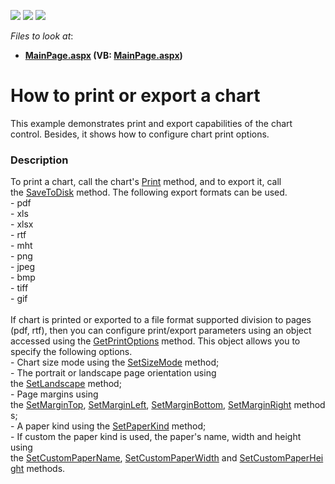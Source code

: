 <!-- default badges list -->
![](https://img.shields.io/endpoint?url=https://codecentral.devexpress.com/api/v1/VersionRange/128575346/16.1.4%2B)
[![](https://img.shields.io/badge/Open_in_DevExpress_Support_Center-FF7200?style=flat-square&logo=DevExpress&logoColor=white)](https://supportcenter.devexpress.com/ticket/details/T430003)
[![](https://img.shields.io/badge/📖_How_to_use_DevExpress_Examples-e9f6fc?style=flat-square)](https://docs.devexpress.com/GeneralInformation/403183)
<!-- default badges end -->
<!-- default file list -->
*Files to look at*:

* **[MainPage.aspx](./CS/PrintAndExport/MainPage.aspx) (VB: [MainPage.aspx](./VB/PrintAndExport/MainPage.aspx))**
<!-- default file list end -->
# How to print or export a chart


<p>This example demonstrates print and export capabilities of the chart control. Besides, it shows how to configure chart print options.</p>


<h3>Description</h3>

<p>To print a chart, call the chart's&nbsp;<a href="https://documentation.devexpress.com/#AspNet/DevExpressXtraChartsWebScriptsASPxClientWebChartControl_Printtopic">Print</a>&nbsp;method, and to export it, call the&nbsp;<a href="https://documentation.devexpress.com/AspNet/DevExpressXtraChartsWebScriptsASPxClientWebChartControl_SaveToDisktopic.aspx">SaveToDisk</a>&nbsp;method. The following export formats can be used.<br>- pdf<br>-&nbsp;xls<br>- xlsx<br>-&nbsp;rtf<br>- mht<br>- png<br>- jpeg<br>- bmp<br>- tiff<br>- gif<br><br>If chart is printed or exported to a file format supported division to pages (pdf, rtf), then you can configure print/export parameters using an object accessed using the&nbsp;<a href="https://documentation.devexpress.com/#AspNet/DevExpressXtraChartsWebScriptsASPxClientWebChartControl_GetPrintOptionstopic">GetPrintOptions</a>&nbsp;method. This object allows you to specify the following options.<br>- Chart size mode using the&nbsp;<a href="https://documentation.devexpress.com/#AspNet/DevExpressXtraChartsWebScriptsASPxClientChartPrintOptions_SetSizeModetopic">SetSizeMode</a>&nbsp;method;<br>- The portrait or landscape page orientation using the&nbsp;<a href="https://documentation.devexpress.com/#AspNet/DevExpressXtraChartsWebScriptsASPxClientChartPrintOptions_SetLandscapetopic">SetLandscape</a>&nbsp;method;<br>- Page margins using the&nbsp;<a href="https://documentation.devexpress.com/#AspNet/DevExpressXtraChartsWebScriptsASPxClientChartPrintOptions_SetMarginToptopic">SetMarginTop</a>,&nbsp;<a href="https://documentation.devexpress.com/#AspNet/DevExpressXtraChartsWebScriptsASPxClientChartPrintOptions_SetMarginLefttopic">SetMarginLeft</a>,&nbsp;<a href="https://documentation.devexpress.com/#AspNet/DevExpressXtraChartsWebScriptsASPxClientChartPrintOptions_SetMarginBottomtopic">SetMarginBottom</a>,&nbsp;<a href="https://documentation.devexpress.com/#AspNet/DevExpressXtraChartsWebScriptsASPxClientChartPrintOptions_SetMarginRighttopic">SetMarginRight</a>&nbsp;methods;<br>-&nbsp;A paper kind using the&nbsp;<a href="https://documentation.devexpress.com/#AspNet/DevExpressXtraChartsWebScriptsASPxClientChartPrintOptions_SetPaperKindtopic">SetPaperKind</a>&nbsp;method;<br>- If custom the paper kind is used, the paper's name, width and height using the&nbsp;<a href="https://documentation.devexpress.com/#AspNet/DevExpressXtraChartsWebScriptsASPxClientChartPrintOptions_SetCustomPaperNametopic">SetCustomPaperName</a>,&nbsp;<a href="https://documentation.devexpress.com/#AspNet/DevExpressXtraChartsWebScriptsASPxClientChartPrintOptions_SetCustomPaperWidthtopic">SetCustomPaperWidth</a>&nbsp;and&nbsp;<a href="https://documentation.devexpress.com/#AspNet/DevExpressXtraChartsWebScriptsASPxClientChartPrintOptions_SetCustomPaperHeighttopic">SetCustomPaperHeight</a>&nbsp;methods.</p>

<br/>


